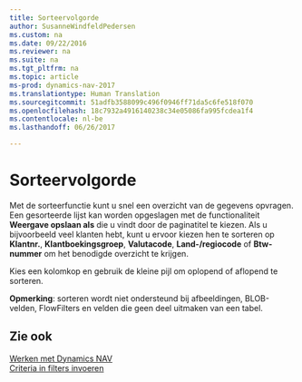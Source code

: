 ```yaml
---
title: Sorteervolgorde
author: SusanneWindfeldPedersen
ms.custom: na
ms.date: 09/22/2016
ms.reviewer: na
ms.suite: na
ms.tgt_pltfrm: na
ms.topic: article
ms-prod: dynamics-nav-2017
ms.translationtype: Human Translation
ms.sourcegitcommit: 51adfb3588099c496f0946ff71da5c6fe518f070
ms.openlocfilehash: 18c7932a4916140238c34e05086fa995fcdea1f4
ms.contentlocale: nl-be
ms.lasthandoff: 06/26/2017

---
```

    
# <a name="sorting"></a>Sorteervolgorde
Met de sorteerfunctie kunt u snel een overzicht van de gegevens opvragen. Een gesorteerde lijst kan worden opgeslagen met de functionaliteit **Weergave opslaan als** die u vindt door de paginatitel te kiezen. Als u bijvoorbeeld veel klanten hebt, kunt u ervoor kiezen hen te sorteren op **Klantnr.**, **Klantboekingsgroep**, **Valutacode**, **Land-/regiocode** of **Btw-nummer** om het benodigde overzicht te krijgen.

Kies een kolomkop en gebruik de kleine pijl om oplopend of aflopend te sorteren.  

**Opmerking**: sorteren wordt niet ondersteund bij afbeeldingen, BLOB-velden, FlowFilters en velden die geen deel uitmaken van een tabel.

## <a name="see-also"></a>Zie ook
[Werken met Dynamics NAV](ui-work-product.md)  
[Criteria in filters invoeren](ui-enter-criteria-filters.md)


